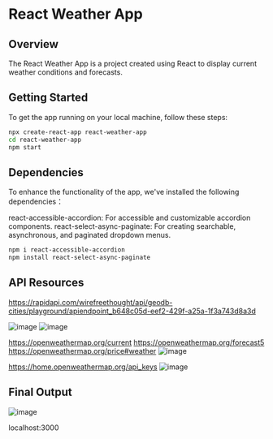 # React Weather App

## Overview
The React Weather App is a project created using React to display current weather conditions and forecasts.

## Getting Started

To get the app running on your local machine, follow these steps:

```bash
npx create-react-app react-weather-app
cd react-weather-app
npm start  

```



## Dependencies

To enhance the functionality of the app, we've installed the following dependencies：

react-accessible-accordion: For accessible and customizable accordion components.
react-select-async-paginate: For creating searchable, asynchronous, and paginated dropdown menus.

```bash
npm i react-accessible-accordion
npm install react-select-async-paginate   
```

## API Resources

https://rapidapi.com/wirefreethought/api/geodb-cities/playground/apiendpoint_b648c05d-eef2-429f-a25a-1f3a743d8a3d

![image](https://github.com/user-attachments/assets/41572a48-3ede-454b-a45c-09017c12b8ae)
![image](https://github.com/user-attachments/assets/bf17fdfb-13c2-4cca-9755-9ceb0e727cca)

https://openweathermap.org/current
https://openweathermap.org/forecast5
https://openweathermap.org/price#weather
![image](https://github.com/user-attachments/assets/f5e9120f-3d18-4cf3-ad79-d6d504d989cb)

https://home.openweathermap.org/api_keys
![image](https://github.com/user-attachments/assets/c17a08fb-9cd6-43de-ac2d-ee024576ce96)


## Final Output
![image](https://github.com/user-attachments/assets/d60e7c06-cfd9-41ba-8f59-d0af21e1f29f)

 localhost:3000

